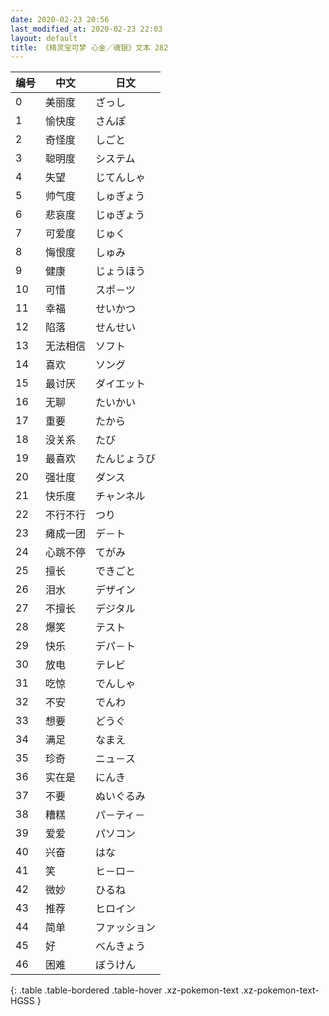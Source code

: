 ```yaml
---
date: 2020-02-23 20:56
last_modified_at: 2020-02-23 22:03
layout: default
title: 《精灵宝可梦 心金／魂银》文本 282
---
```

| 编号 | 中文 | 日文 |
| ---- | ---- | ---- |
| 0 | 美丽度 | ざっし |
| 1 | 愉快度 | さんぽ |
| 2 | 奇怪度 | しごと |
| 3 | 聪明度 | システム |
| 4 | 失望 | じてんしゃ |
| 5 | 帅气度 | しゅぎょう |
| 6 | 悲哀度 | じゅぎょう |
| 7 | 可爱度 | じゅく |
| 8 | 悔恨度 | しゅみ |
| 9 | 健康 | じょうほう |
| 10 | 可惜 | スポ－ツ |
| 11 | 幸福 | せいかつ |
| 12 | 陷落 | せんせい |
| 13 | 无法相信 | ソフト |
| 14 | 喜欢 | ソング |
| 15 | 最讨厌 | ダイエット |
| 16 | 无聊 | たいかい |
| 17 | 重要 | たから |
| 18 | 没关系 | たび |
| 19 | 最喜欢 | たんじょうび |
| 20 | 强壮度 | ダンス |
| 21 | 快乐度 | チャンネル |
| 22 | 不行不行 | つり |
| 23 | 瘫成一团 | デ－ト |
| 24 | 心跳不停 | てがみ |
| 25 | 擅长 | できごと |
| 26 | 泪水 | デザイン |
| 27 | 不擅长 | デジタル |
| 28 | 爆笑 | テスト |
| 29 | 快乐 | デパ－ト |
| 30 | 放电 | テレビ |
| 31 | 吃惊 | でんしゃ |
| 32 | 不安 | でんわ |
| 33 | 想要 | どうぐ |
| 34 | 满足 | なまえ |
| 35 | 珍奇 | ニュ－ス |
| 36 | 实在是 | にんき |
| 37 | 不要 | ぬいぐるみ |
| 38 | 糟糕 | パ－ティ－ |
| 39 | 爱爱 | パソコン |
| 40 | 兴奋 | はな |
| 41 | 笑 | ヒ－ロ－ |
| 42 | 微妙 | ひるね |
| 43 | 推荐 | ヒロイン |
| 44 | 简单 | ファッション |
| 45 | 好 | べんきょう |
| 46 | 困难 | ぼうけん |
{: .table .table-bordered .table-hover .xz-pokemon-text .xz-pokemon-text-HGSS }